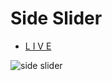 # Side Slider

- [L I V E](https://steps-slider.vercel.app/)

 ![side slider](https://github.com/naleilan/steps-slider/assets/7776224/13d4c976-2a0b-4051-b05d-c0e0b7e39054)
